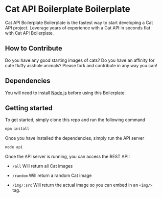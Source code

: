# Cat API Boilerplate Boilerplate

Cat API Boilerplate Boilerplate is the fastest way to start developing a Cat
API project. Leverage years of experience with a Cat API in seconds flat with
Cat API Boilerplate.

## How to Contribute

Do you have any good starting images of cats? Do you have an affinity for cute
fluffy asshole animals? Please fork and contribute in any way you can!

## Dependencies

You will need to install [Node.js](http://nodejs.org/) before using this
Boilerplate.

## Getting started

To get started, simply clone this repo and run the following command

``` bash
npm install
```

Once you have installed the dependencies, simply run the API server

``` bash
node api
```

Once the API server is running, you can access the REST API:

* `/all` Will return all Cat images

* `/random` Will return a random Cat image

* `/img/:src` Will return the actual image so you can embed in an `<img/>` tag.
